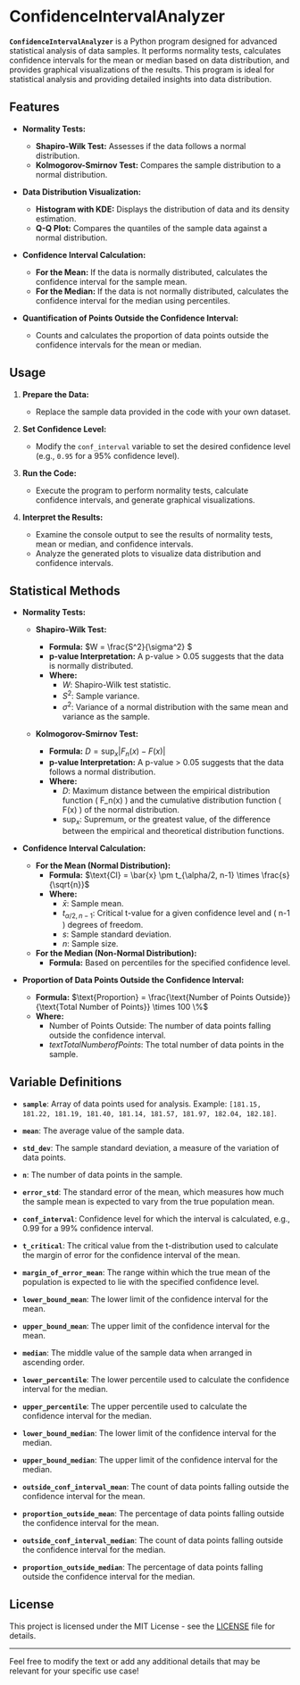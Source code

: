# ConfidenceIntervalAnalyzer

**`ConfidenceIntervalAnalyzer`** is a Python program designed for advanced statistical analysis of data samples. It performs normality tests, calculates confidence intervals for the mean or median based on data distribution, and provides graphical visualizations of the results. This program is ideal for statistical analysis and providing detailed insights into data distribution.

## Features

- **Normality Tests:**
  - **Shapiro-Wilk Test:** Assesses if the data follows a normal distribution.
  - **Kolmogorov-Smirnov Test:** Compares the sample distribution to a normal distribution.

- **Data Distribution Visualization:**
  - **Histogram with KDE:** Displays the distribution of data and its density estimation.
  - **Q-Q Plot:** Compares the quantiles of the sample data against a normal distribution.

- **Confidence Interval Calculation:**
  - **For the Mean:** If the data is normally distributed, calculates the confidence interval for the sample mean.
  - **For the Median:** If the data is not normally distributed, calculates the confidence interval for the median using percentiles.

- **Quantification of Points Outside the Confidence Interval:**
  - Counts and calculates the proportion of data points outside the confidence intervals for the mean or median.

## Usage

1. **Prepare the Data:**
   - Replace the sample data provided in the code with your own dataset.

2. **Set Confidence Level:**
   - Modify the `conf_interval` variable to set the desired confidence level (e.g., `0.95` for a 95% confidence level).

3. **Run the Code:**
   - Execute the program to perform normality tests, calculate confidence intervals, and generate graphical visualizations.

4. **Interpret the Results:**
   - Examine the console output to see the results of normality tests, mean or median, and confidence intervals.
   - Analyze the generated plots to visualize data distribution and confidence intervals.

## Statistical Methods

- **Normality Tests:**
  - **Shapiro-Wilk Test:**
    - **Formula:** $W = \frac{S^2}{\sigma^2} $
    - **p-value Interpretation:** A p-value > 0.05 suggests that the data is normally distributed.
    - **Where:**
      - $W$: Shapiro-Wilk test statistic.
      - $S^2$: Sample variance.
      - $\sigma^2$: Variance of a normal distribution with the same mean and variance as the sample.

  - **Kolmogorov-Smirnov Test:**
    - **Formula:** $D = \sup_{x} |F_n(x) - F(x)|$
    - **p-value Interpretation:** A p-value > 0.05 suggests that the data follows a normal distribution.
    - **Where:**
      - $D$: Maximum distance between the empirical distribution function \( F_n(x) \) and the cumulative distribution function \( F(x) \) of the normal distribution.
      - $\sup_{x}$: Supremum, or the greatest value, of the difference between the empirical and theoretical distribution functions.


- **Confidence Interval Calculation:**
  - **For the Mean (Normal Distribution):**
    - **Formula:** $\text{CI} = \bar{x} \pm t_{\alpha/2, n-1} \times \frac{s}{\sqrt{n}}$
    - **Where:**
      - $\bar{x}$: Sample mean.
      - $t_{\alpha/2, n-1}$: Critical t-value for a given confidence level and \( n-1 \) degrees of freedom.
      - $s$: Sample standard deviation.
      - $n$: Sample size.
  - **For the Median (Non-Normal Distribution):**
    - **Formula:** Based on percentiles for the specified confidence level.

- **Proportion of Data Points Outside the Confidence Interval:**
  - **Formula:** $\text{Proportion} = \frac{\text{Number of Points Outside}}{\text{Total Number of Points}} \times 100 \%$
  - **Where:**
      - $\text{Number of Points Outside}$: The number of data points falling outside the confidence interval.
      - $text{Total Number of Points}$: The total number of data points in the sample.

## Variable Definitions

- **`sample`**: Array of data points used for analysis. Example: `[181.15, 181.22, 181.19, 181.40, 181.14, 181.57, 181.97, 182.04, 182.18]`.

- **`mean`**: The average value of the sample data.

- **`std_dev`**: The sample standard deviation, a measure of the variation of data points.

- **`n`**: The number of data points in the sample.

- **`error_std`**: The standard error of the mean, which measures how much the sample mean is expected to vary from the true population mean.

- **`conf_interval`**: Confidence level for which the interval is calculated, e.g., 0.99 for a 99% confidence interval.

- **`t_critical`**: The critical value from the t-distribution used to calculate the margin of error for the confidence interval of the mean.

- **`margin_of_error_mean`**: The range within which the true mean of the population is expected to lie with the specified confidence level.

- **`lower_bound_mean`**: The lower limit of the confidence interval for the mean.

- **`upper_bound_mean`**: The upper limit of the confidence interval for the mean.

- **`median`**: The middle value of the sample data when arranged in ascending order.

- **`lower_percentile`**: The lower percentile used to calculate the confidence interval for the median.

- **`upper_percentile`**: The upper percentile used to calculate the confidence interval for the median.

- **`lower_bound_median`**: The lower limit of the confidence interval for the median.

- **`upper_bound_median`**: The upper limit of the confidence interval for the median.

- **`outside_conf_interval_mean`**: The count of data points falling outside the confidence interval for the mean.

- **`proportion_outside_mean`**: The percentage of data points falling outside the confidence interval for the mean.

- **`outside_conf_interval_median`**: The count of data points falling outside the confidence interval for the median.

- **`proportion_outside_median`**: The percentage of data points falling outside the confidence interval for the median.

## License

This project is licensed under the MIT License - see the [LICENSE](./LICENSE) file for details.

---

Feel free to modify the text or add any additional details that may be relevant for your specific use case!
